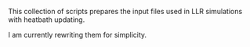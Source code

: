 This collection of scripts prepares the input files used in LLR simulations with heatbath updating.

I am currently rewriting them for simplicity. 
